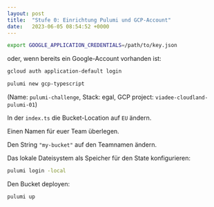 ```yaml
---
layout: post
title:  "Stufe 0: Einrichtung Pulumi und GCP-Account"
date:   2023-06-05 08:54:52 +0000
---
```


```bash
export GOOGLE_APPLICATION_CREDENTIALS=/path/to/key.json
```

oder, wenn bereits ein Google-Account vorhanden ist:

```bash
gcloud auth application-default login
```


```bash
pulumi new gcp-typescript
```

(Name: `pulumi-challenge`, Stack: egal, GCP project: `viadee-cloudland-pulumi-01`)

In der `index.ts` die Bucket-Location auf `EU` ändern.

Einen Namen für euer Team überlegen.

Den String `"my-bucket"` auf den Teamnamen ändern.

Das lokale Dateisystem als Speicher für den State konfigurieren:

```bash
pulumi login -local
```

Den Bucket deployen:

```bash
pulumi up
```